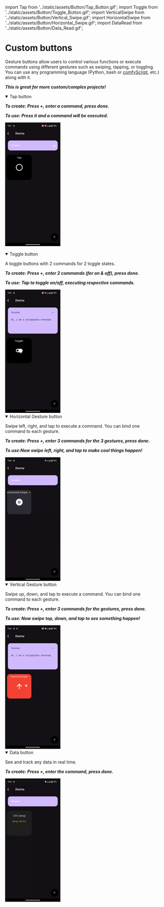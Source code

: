 import Tap from '../static/assets/Button/Tap_Button.gif';
import Toggle from '../static/assets/Button/Toggle_Button.gif';
import VerticalSwipe from '../static/assets/Button/Vertical_Swipe.gif';
import HorizontalSwipe from '../static/assets/Button/Horizontal_Swipe.gif';
import DataRead from '../static/assets/Button/Data_Read.gif';


# Custom buttons

Gesture buttons allow users to control various functions or execute commands using different gestures such as swiping, tapping, or toggling. 
You can use any programming language (Python, bash or [comfyScript](https://github.com/ThomasVunguyen/comfyScript), etc.) along with it.

***This is great for more custom/complex projects!***

<details open>
    <summary>Tap button</summary>


***To create: Press +, enter a command, press done.***

***To use: Press it and a command will be executed.***

<img src="../pages/Button/Tap_Button.gif" width="180"></img>
</details>

<details open>
    <summary>Toggle button</summary>
<p>
A toggle buttons with 2 commands for 2 toggle states.

***To create: Press +, enter 2 commands (for on & off), press done.***

***To use: Tap to toggle on/off, executing respective commands.***
</p>
<img src="../pages/Button/Toggle_Button.gif" width="180"></img>
</details>

<details open>
    <summary>Horizontal Gesture button</summary>
<p>
Swipe left, right, and tap to execute a command. You can bind one command to each gesture.

***To create: Press +, enter 3 commands for the 3 gestures, press done.***

***To use:Now swipe left, right, and tap to make cool things happen!***
</p>
<img src="../pages/Button/Horizontal_Swipe.gif" width="180"></img>
</details>


<details open>
    <summary>Vertical Gesture button</summary>
<p>
Swipe up, down, and tap to execute a command. You can bind one command to each gesture.

***To create: Press +, enter 3 commands for the gestures, press done.***

***To use: Now swipe top, down, and tap to see something happen!***
</p>
<img src="../pages/Button/Vertical_Swipe.gif" width="180"></img>
</details>

<details open>
    <summary>Data button</summary>
<p>

See and track any data in real time.

***To create: Press +, enter the command, press done.***

</p>
<img src="../pages/Button/Data_Read.gif" width="180"></img>
</details>